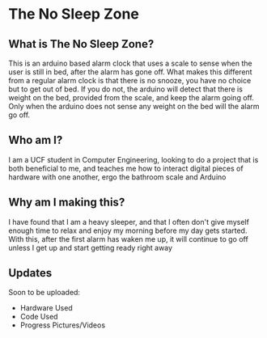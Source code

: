 # The No Sleep Zone

## What is The No Sleep Zone?
This is an arduino based alarm clock that uses a scale to sense when the user is still in bed, after the alarm has gone off. What makes
this different from a regular alarm clock is that there is no snooze, you have no choice but to get out of bed. If you do not, the 
arduino will detect that there is weight on the bed, provided from the scale, and keep the alarm going off. Only when the arduino does
not sense any weight on the bed will the alarm go off. 

## Who am I?
I am a UCF student in Computer Engineering, looking to do a project that is both beneficial to me, and teaches me how to interact
digital pieces of hardware with one another, ergo the bathroom scale and Arduino

## Why am I making this?
I have found that I am a heavy sleeper, and that I often don't give myself enough time to relax and enjoy my morning before my day gets
started. With this, after the first alarm has waken me up, it will continue to go off unless I get up and start getting ready right away

## Updates
Soon to be uploaded:
* Hardware Used
* Code Used
* Progress Pictures/Videos
